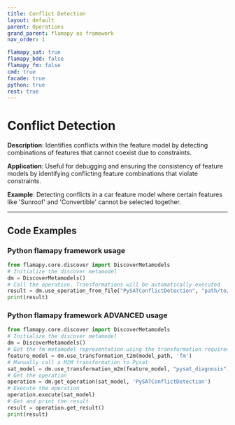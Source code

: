 ```yaml
---
title: Conflict Detection
layout: default
parent: Operations
grand_parent: flamapy as framework
nav_order: 1

flamapy_sat: true
flamapy_bdd: false
flamapy_fm: false
cmd: true
facade: true
python: true
rest: true
---
```


# Conflict Detection
**Description**: 
Identifies conflicts within the feature model by detecting combinations of features that cannot coexist due to constraints.

**Application**: 
Useful for debugging and ensuring the consistency of feature models by identifying conflicting feature combinations that violate constraints.

**Example**: 
Detecting conflicts in a car feature model where certain features like 'Sunroof' and 'Convertible' cannot be selected together.

---
## Code Examples

### Python flamapy framework usage
```python
from flamapy.core.discover import DiscoverMetamodels
# Initialize the discover metamodel
dm = DiscoverMetamodels()
# Call the operation. Transformations will be automatically executed
result = dm.use_operation_from_file("PySATConflictDetection", "path/to/feature/model")
print(result)
```
### Python flamapy framework **ADVANCED** usage
```python
from flamapy.core.discover import DiscoverMetamodels
# Initialize the discover metamodel
dm = DiscoverMetamodels()
# Get the fm metamodel representation using the transformation required to get to the fm metamodel
feature_model = dm.use_transformation_t2m(model_path, 'fm')
# Manually call a M2M transformation to Pysat
sat_model = dm.use_transformation_m2m(feature_model, "pysat_diagnosis")
# Get the operation
operation = dm.get_operation(sat_model, 'PySATConflictDetection')
# Execute the operation
operation.execute(sat_model)
# Get and print the result
result = operation.get_result()
print(result)
```
